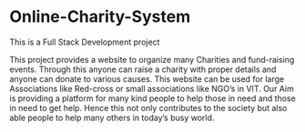 # Online-Charity-System
This is a Full Stack Development project

This project provides a website to organize many Charities and fund-raising
events. Through this anyone can raise a charity with proper details and
anyone can donate to various causes. This website can be used for large
Associations like Red-cross or small associations like NGO’s in VIT. Our
Aim is providing a platform for many kind people to help those in need and
those in need to get help. Hence this not only contributes to the society but
also able people to help many others in today’s busy world.

